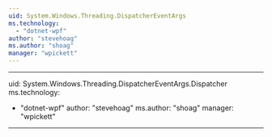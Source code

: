 ```yaml
---
uid: System.Windows.Threading.DispatcherEventArgs
ms.technology: 
  - "dotnet-wpf"
author: "stevehoag"
ms.author: "shoag"
manager: "wpickett"
---
```


---
uid: System.Windows.Threading.DispatcherEventArgs.Dispatcher
ms.technology: 
  - "dotnet-wpf"
author: "stevehoag"
ms.author: "shoag"
manager: "wpickett"
---
